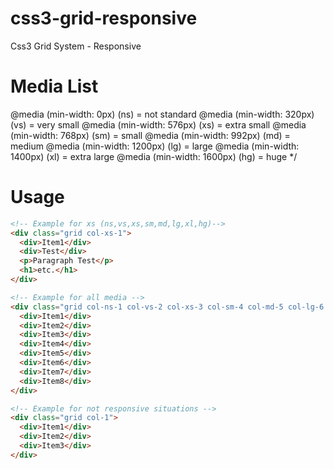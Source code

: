 # css3-grid-responsive
Css3 Grid System - Responsive

# Media List
  @media (min-width: 0px)    (ns) = not standard
  @media (min-width: 320px)  (vs) = very small
  @media (min-width: 576px)  (xs) = extra small
  @media (min-width: 768px)  (sm) = small
  @media (min-width: 992px)  (md) = medium
  @media (min-width: 1200px) (lg) = large
  @media (min-width: 1400px) (xl) = extra large
  @media (min-width: 1600px) (hg) = huge
*/
 # Usage 
```html
<!-- Example for xs (ns,vs,xs,sm,md,lg,xl,hg)-->
<div class="grid col-xs-1">
  <div>Item1</div>
  <div>Test</div>
  <p>Paragraph Test</p>
  <h1>etc.</h1>
</div>

<!-- Example for all media -->
<div class="grid col-ns-1 col-vs-2 col-xs-3 col-sm-4 col-md-5 col-lg-6 col-xl-7 col-hg-8">
  <div>Item1</div>
  <div>Item2</div>
  <div>Item3</div>
  <div>Item4</div>
  <div>Item5</div>
  <div>Item6</div>
  <div>Item7</div>
  <div>Item8</div>
</div>

<!-- Example for not responsive situations -->
<div class="grid col-1">
  <div>Item1</div>
  <div>Item2</div>
  <div>Item3</div>
</div>
```
